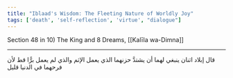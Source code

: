 ```yaml
---
title: "Iblaad's Wisdom: The Fleeting Nature of Worldly Joy"
tags: ['death', 'self-reflection', 'virtue', "dialogue"]
---
```


 Section 48 in 10) The King and 8 Dreams, [[Kalīla wa-Dimna]]

---
قال إبلاد اثنان ينبغي لهما أن يشتدَّ حزنهما الذي يعمل الإثم والذي لم يعمل برًّا قط لأن فرحهما في الدنيا قليل
